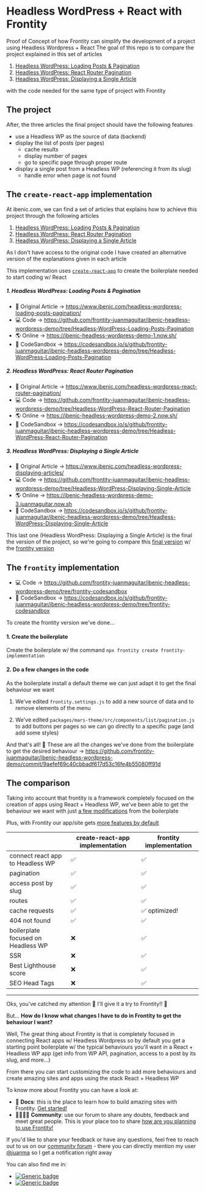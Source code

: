 # Headless WordPress + React with Frontity

Proof of Concept of how Frontity can simplify the development of a project using Headless Wordpress + React
The goal of this repo is to compare the project explained in this set of articles

1. [Headless WordPress: Loading Posts & Pagination](https://www.ibenic.com/headless-wordpress-loading-posts-pagination/)
2. [Headless WordPress: React Router Pagination](https://www.ibenic.com/headless-wordpress-react-router-pagination/)
3. [Headless WordPress: Displaying a Single Article](https://www.ibenic.com/headless-wordpress-displaying-articles/)

with the code needed for the same type of project with Frontity

## The project

After, the three articles the final project should have the following features

- use a Headless WP as the source of data (backend)
- display the list of posts (per pages)
  - cache results
  - display number of pages
  - go to specific page through proper route
- display a single post from a Headless WP (referencing it from its slug)
  - handle error when page is not found
  
## The `create-react-app` implementation

At ibenic.com, we can find a set of articles that explains how to achieve this project through the following articles

1. [Headless WordPress: Loading Posts & Pagination](https://www.ibenic.com/headless-wordpress-loading-posts-pagination/)
2. [Headless WordPress: React Router Pagination](https://www.ibenic.com/headless-wordpress-react-router-pagination/)
3. [Headless WordPress: Displaying a Single Article](https://www.ibenic.com/headless-wordpress-displaying-articles/)

As I don't have access to the original code I have created an alternative version of the explanations given in each article

This implementation uses [`create-react-app`](https://create-react-app.dev/) to create the boilerplate needed to start coding w/ React

##### 1. Headless WordPress: Loading Posts & Pagination

- 📄 Original Article → https://www.ibenic.com/headless-wordpress-loading-posts-pagination/
- 💻 Code → https://github.com/frontity-juanmaguitar/ibenic-headless-wordpress-demo/tree/Headless-WordPress-Loading-Posts-Pagination
- 🌎 Online → https://ibenic-headless-wordpress-demo-1.now.sh/
- 🎁 CodeSandbox → https://codesandbox.io/s/github/frontity-juanmaguitar/ibenic-headless-wordpress-demo/tree/Headless-WordPress-Loading-Posts-Pagination

##### 2. Headless WordPress: React Router Pagination

- 📄 Original Article → https://www.ibenic.com/headless-wordpress-react-router-pagination/
- 💻 Code → https://github.com/frontity-juanmaguitar/ibenic-headless-wordpress-demo/tree/Headless-WordPress-React-Router-Pagination
- 🌎 Online → https://ibenic-headless-wordpress-demo-2.now.sh/
- 🎁 CodeSandbox → https://codesandbox.io/s/github/frontity-juanmaguitar/ibenic-headless-wordpress-demo/tree/Headless-WordPress-React-Router-Pagination

##### 3. Headless WordPress: Displaying a Single Article

- 📄 Original Article → https://www.ibenic.com/headless-wordpress-displaying-articles/
- 💻 Code → https://github.com/frontity-juanmaguitar/ibenic-headless-wordpress-demo/tree/Headless-WordPress-Displaying-Single-Article
- 🌎 Online → https://ibenic-headless-wordpress-demo-3.juanmaguitar.now.sh
- 🎁 CodeSandbox → https://codesandbox.io/s/github/frontity-juanmaguitar/ibenic-headless-wordpress-demo/tree/Headless-WordPress-Displaying-Single-Article

This last one (Headless WordPress: Displaying a Single Article) is the final the version of the project, so we're going to compare this [final version](https://github.com/frontity-juanmaguitar/ibenic-headless-wordpress-demo/tree/Headless-WordPress-Displaying-Single-Article) w/ the [frontity version](https://codesandbox.io/s/github/frontity-juanmaguitar/ibenic-headless-wordpress-demo/tree/frontity-codesandbox)

## The `frontity` implementation

- 💻 Code → https://github.com/frontity-juanmaguitar/ibenic-headless-wordpress-demo/tree/frontity-codesandbox
- 🎁 CodeSandbox → https://codesandbox.io/s/github/frontity-juanmaguitar/ibenic-headless-wordpress-demo/tree/frontity-codesandbox

To create the frontity version we've done...

#### 1. Create the boilerplate

Create the boilerplate w/ the command `npx frontity create frontity-implementation`

#### 2. Do a few changes in the code 

As the boilerplate install a default theme we can just adapt it to get the final behaviour we want

1. We've edited `frontity.settings.js` to add a new source of data and to remove elements of the menu

2. We've edited `packages/mars-theme/src/components/list/pagination.js` to add buttons per pages so we can go directly to a specific page (and add some styles)

And that's all! 🎉 These are all the changes we've done from the boilerplate to get the desired behaviour → https://github.com/frontity-juanmaguitar/ibenic-headless-wordpress-demo/commit/9aefef69c40cbbadf617d53c16fe4b55080ff91d

## The comparison

Taking into account that frontity is a framework completely focused on the creation of apps using React + Headless WP, we've been able to get the behaviour we want with just [a few modifications](https://github.com/frontity-juanmaguitar/ibenic-headless-wordpress-demo/commit/9aefef69c40cbbadf617d53c16fe4b55080ff91d) from the boilerplate 

Plus, with Frontity our app/site gets [more features by default](https://docs.frontity.org/frontity-features)

|                                    | create-react-app implementation | frontity implementation |
|------------------------------------|---------------------------------|-------------------------|
| connect react app to Headless WP   | ✅                               | ✅                       |
| pagination                         | ✅                               | ✅                       |
| access post by slug                | ✅                               | ✅                       |
| routes                             | ✅                               | ✅                       |
| cache requests                     | ✅                               | ✅ optimized!            |
| 404 not found                      | ✅                               | ✅                       |
| boilerplate focused on Headless WP | ❌                               | ✅                       |
| SSR                                | ❌                               | ✅                       |
| Best Lighthouse score              | ❌                               | ✅                       |
| SEO Head Tags              | ❌                               | ✅                       |


----

Oks, you've catched my attention 🧐
I'll give it a try to Frontity!! 🤠

But... **How do I know what changes I have to do in Frontity to get the behaviour I want?**

Well, The great thing about Frontity is that is completely focused in connecting React apps w/ Headless Wordpress so by default you get a starting point boilerplate w/ the typical behaviours you'll want in a React + Headless WP app (get info from WP API, pagination, access to a post by its slug, and more...)

From there you can start customizing the code to add more behaviours and create amazing sites and apps using the stack React + Headless WP

To know more about Frontity you can have a look at:

<ul>
  <li>📖 <strong>Docs</strong>: this is the place to learn how to build amazing sites with Frontity. <a href="https://docs.frontity.org/getting-started">Get started!</a></li>
  <li>👨‍👩‍👧‍👦 <strong>Community</strong>: use our forum to share any doubts, feedback and meet great people. This is your place too to share <a href="https://community.frontity.org/c/dev-talk-questions">how are you planning to use Frontity!</a></li>
  
</ul>

If you'd like to share your feedback or have any questions, feel free to reach out to us on our [community forum](https://community.frontity.org/) - there you can directly mention my user [@juanma](https://community.frontity.org/u/juanma) so I get a notification right away 

You can also find me in:

- [![Generic badge](https://img.shields.io/badge/frontity_community-@juanma-blue.svg)](https://community.frontity.org/u/juanma)
- [![Generic badge](https://img.shields.io/badge/twitter-@juanmaguitar-green.svg)](https://twitter.com/juanmaguitar/)

